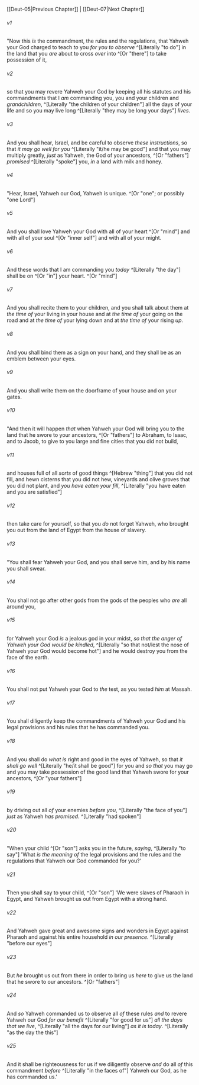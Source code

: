 ﻿---
aliases:
  - Deuteronomy 6
---

[[Deut-05|Previous Chapter]] | [[Deut-07|Next Chapter]]

###### v1
"Now this _is_ the commandment, the rules and the regulations, that Yahweh your God charged to teach _to_ you _for you_ _to observe_ ^[Literally "to do"] in the land that you _are_ about to cross _over_ into ^[Or "there"] to take possession of it,

###### v2
so that you may revere Yahweh your God by keeping all his statutes and his commandments that I _am_ commanding you, you and your children and _grandchildren_, ^[Literally "the children of your children"] all the days of your life and so you may live long ^[Literally "they may be long your days"] _lives_.

###### v3
And you shall hear, Israel, and be careful to observe _these instructions_, so that _it may go well for you_ ^[Literally "it/he may be good"] and that you may multiply greatly, _just_ as Yahweh, the God of your ancestors, ^[Or "fathers"] _promised_ ^[Literally "spoke"] you, _in_ a land with milk and honey.

###### v4
"Hear, Israel, Yahweh our God, Yahweh is unique. ^[Or "one"; or possibly "one Lord"]

###### v5
And you shall love Yahweh your God with all of your heart ^[Or "mind"] and with all of your soul ^[Or "inner self"] and with all of your might.

###### v6
And these words that I am commanding you _today_ ^[Literally "the day"] shall be on ^[Or "in"] your heart. ^[Or "mind"]

###### v7
And you shall recite them to your children, and you shall talk about them at _the time of_ your living in your house and at _the time of_ your going on the road and at _the time of_ your lying down and at _the time of_ your rising _up_.

###### v8
And you shall bind them as a sign on your hand, and they shall be as an emblem between your eyes.

###### v9
And you shall write them on the doorframe of your house and on your gates.

###### v10
"And then it will happen _that_ when Yahweh your God will bring you to the land that he swore to your ancestors, ^[Or "fathers"] to Abraham, to Isaac, and to Jacob, to give to you large and fine cities that you did not build,

###### v11
and houses full of all _sorts_ of good things ^[Hebrew "thing"] that you did not fill, and hewn cisterns that you did not hew, vineyards and olive groves that you did not plant, and _you have eaten your fill_, ^[Literally "you have eaten and you are satisfied"]

###### v12
then take care for yourself, so that you _do_ not forget Yahweh, who brought you out from the land of Egypt from the house of slavery.

###### v13
"You shall fear Yahweh your God, and you shall serve him, and by his name you shall swear.

###### v14
You shall not go after other gods from the gods of the peoples who _are_ all around you,

###### v15
for Yahweh your God _is_ a jealous god in your midst, _so that the anger of Yahweh your God would be kindled_, ^[Literally "so that not/lest the nose of Yahweh your God would become hot"] and he would destroy you from the face of the earth.

###### v16
You shall not put Yahweh your God to _the_ test, as you tested _him_ at Massah.

###### v17
You shall diligently keep the commandments of Yahweh your God and his legal provisions and his rules that he has commanded you.

###### v18
And you shall do _what is_ right and good in the eyes of Yahweh, so that _it shall go well_ ^[Literally "he/it shall be good"] for you and _so that_ you may go and you may take possession of the good land that Yahweh swore for your ancestors, ^[Or "your fathers"]

###### v19
by driving out all _of_ your enemies _before you_, ^[Literally "the face of you"] _just_ as Yahweh _has promised_. ^[Literally "had spoken"]

###### v20
"When your child ^[Or "son"] asks you in the future, _saying_, ^[Literally "to say"] 'What _is the meaning of_ the legal provisions and the rules and the regulations that Yahweh our God commanded for you?'

###### v21
Then you shall say to your child, ^[Or "son"] 'We were slaves of Pharaoh in Egypt, and Yahweh brought us out from Egypt with a strong hand.

###### v22
And Yahweh gave great and awesome signs and wonders in Egypt against Pharaoh and against his entire household _in our presence_. ^[Literally "before our eyes"]

###### v23
But _he_ brought us out from there in order to bring us _here_ to give us the land that he swore to our ancestors. ^[Or "fathers"]

###### v24
And _so_ Yahweh commanded us to observe all _of_ these rules _and_ to revere Yahweh our God _for our benefit_ ^[Literally "for good for us"] _all the days that we live_, ^[Literally "all the days for our living"] _as it is today_. ^[Literally "as the day the this"]

###### v25
And it shall be righteousness for us if we diligently observe _and_ do all _of_ this commandment _before_ ^[Literally "in the faces of"] Yahweh our God, as he has commanded us.'